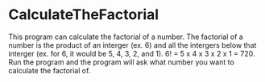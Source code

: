 # CalculateTheFactorial
This program can calculate the factorial of a number. The factorial of a number is the product of an interger (ex. 6) and all the intergers below that interger (ex. for 6, it would be 5, 4, 3, 2, and 1).  6! = 5 x 4 x 3 x 2 x 1 = 720. 
Run the program and the program will ask what number you want to calculate the factorial of. 

